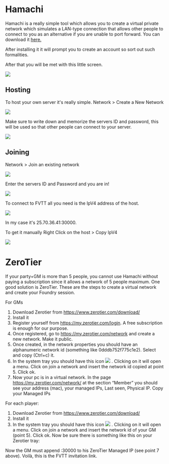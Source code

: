 ---
---
# Hamachi

Hamachi is a really simple tool which allows you to create a virtual private network which simulates a LAN-type connection that allows other people to connect to you as an alternative if you are unable to port forward. You can download it [here.](https://www.vpn.net)

After installing it it will prompt you to create an account so sort out such formalities.

After that you will be met with this little screen. 

![](https://i.imgur.com/vEU4Y4r.png)

## Hosting

To host your own server it's really simple. Network > Create a New Network

![](https://i.imgur.com/u6goQvT.png)

Make sure to write down and memorize the servers ID and password, this will be used so that other people can connect to your server.

![](https://i.imgur.com/Nbj01XK.png)

## Joining

Network > Join an existing network

![](https://i.imgur.com/t8SQrPm.png)

Enter the servers ID and Password and you are in!

![](https://i.imgur.com/mGA7tSN.png)

To connect to FVTT all you need is the IpV4 address of the host.

![](https://imgur.com/4ukq4px) 

In my case it's 25.70.36.41:30000.

To get it manually Right Click on the host > Copy IpV4

![](https://i.imgur.com/2KobBh9.png)

# ZeroTier

If your party+GM is more than 5 people, you cannot use Hamachi without paying a subscription since it allows a network of 5 people maximum.
One good solution is ZeroTier.
These are the steps to create a virtual network and create your Foundry session.

For GMs
1.	Download Zerotier from https://www.zerotier.com/download/
2.	Install it
3.	Register yourself from https://my.zerotier.com/login. A free subscription is enough for our purpose.
4.	Once registered, go to https://my.zerotier.com/network and create a new network. Make it public.
5.	Once created, in the network properties you should have an alphanumeric network id (something like 0dddb752f775c1e2). Select and copy (Ctrl+c) it.
6.	In the system tray you should have this icon ![](https://i.imgur.com/gNesEDY.png) . Clicking on it will open a menu. Click on join a network and insert the network id copied at point 5. Click ok.
7.	Now your pc is in a virtual network. In the page https://my.zerotier.com/network/<networkid> at the section “Member” you should see your address (mac), your managed IPs, Last seen, Physical IP. Copy your Managed IPs

For each player:
1.	Download Zerotier from https://www.zerotier.com/download/
2.	Install it
3.	In the system tray you should have this icon ![](https://i.imgur.com/gNesEDY.png) . Clicking on it will open a menu. Click on join a network and insert the network id of your GM (point 5). Click ok. Now be sure there is something like this on your Zerotier tray:   

Now the GM must append :30000 to his ZeroTier Managed IP (see point 7 above). Voilà, this is the FVTT invitation link.

